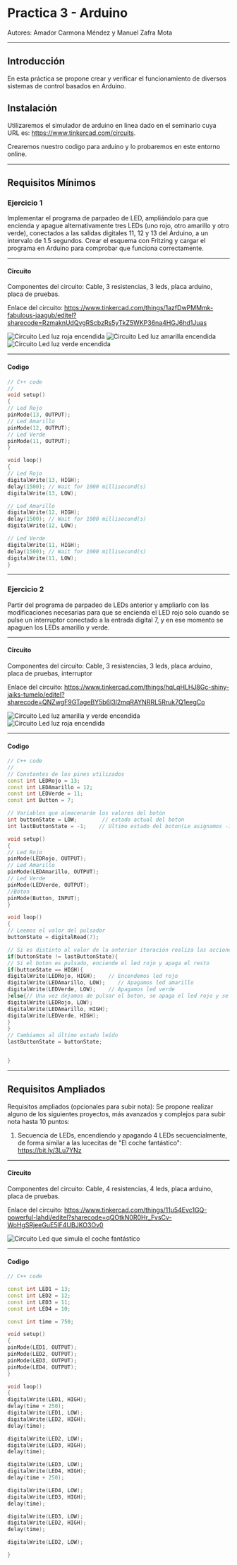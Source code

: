 # Practica 3 - Arduino # 

Autores: Amador Carmona Méndez y Manuel Zafra Mota

---
## Introducción ##
En esta práctica se propone crear y verificar el funcionamiento de diversos sistemas de control basados en Arduino.  

## Instalación ##
Utilizaremos el simulador de arduino en linea dado en el seminario cuya URL es: https://www.tinkercad.com/circuits.

Crearemos nuestro codigo para arduino y lo probaremos en este entorno online.

---

## Requisitos Mínimos ##

### Ejercicio 1 ###
Implementar el programa de parpadeo de LED, ampliándolo para que encienda y apague alternativamente tres LEDs (uno rojo, otro amarillo y otro verde), conectados a las salidas digitales 11, 12 y 13 del Arduino, a un intervalo de 1.5 segundos. Crear el esquema con Fritzing y cargar el programa en Arduino para comprobar que funciona correctamente.

---

#### Circuito ####
Componentes del circuito: Cable, 3 resistencias, 3 leds, placa arduino, placa de pruebas.

Enlace del circuito: https://www.tinkercad.com/things/1azfDwPMMmk-fabulous-jaagub/editel?sharecode=RzmaknUdQvgRScbzRs5yTkZ5WKP36na4HGJ6hd1Juas

![Circuito Led luz roja encendida](media/CircuitoLed1.1.png)
![Circuito Led  luz amarilla encendida](media/CircuitoLed1.2.png)
![Circuito Led  luz verde encendida](media/CircuitoLed1.3.png)

---

#### Codigo ####

~~~ C++
// C++ code
//
void setup()
{
// Led Rojo
pinMode(13, OUTPUT);
// Led Amarillo
pinMode(12, OUTPUT);
// Led Verde
pinMode(11, OUTPUT);
}

void loop()
{
// Led Rojo
digitalWrite(13, HIGH);
delay(1500); // Wait for 1000 millisecond(s)
digitalWrite(13, LOW);

// Led Amarillo
digitalWrite(12, HIGH);
delay(1500); // Wait for 1000 millisecond(s)
digitalWrite(12, LOW);

// Led Verde
digitalWrite(11, HIGH);
delay(1500); // Wait for 1000 millisecond(s)
digitalWrite(11, LOW);
}

~~~

---

### Ejercicio 2 ###
Partir del programa de parpadeo de LEDs anterior y ampliarlo con las modificaciones necesarias para que se encienda el LED rojo solo cuando se pulse un interruptor conectado a la entrada digital 7, y en ese momento se apaguen los LEDs amarillo y verde.

---

#### Circuito ####
Componentes del circuito: Cable, 3 resistencias, 3 leds, placa arduino, placa de pruebas, interruptor

Enlace del circuito: https://www.tinkercad.com/things/hqLqHLHJ8Gc-shiny-jaiks-tumelo/editel?sharecode=QNZwgF9GTageBY5b6I3l2mqRAYNRRL5Rruk7Q1eegCo

![Circuito Led luz amarilla y verde encendida ](media/CircuitoLed2.1.png)
![Circuito Led luz roja encendida](media/CircuitoLed2.2.png)

---

#### Codigo ####

~~~ C++
// C++ code
//
// Constantes de los pines utilizados
const int LEDRojo = 13;
const int LEDAmarillo = 12;
const int LEDVerde = 11;
const int Button = 7;

// Variables que almacenarán los valores del botón
int buttonState = LOW;        // estado actual del boton
int lastButtonState = -1;    // Ultimo estado del boton(Le asignamos -1 para que sea distinto que el estado inicial y encienda los leds amarillo y verde desde un inicio

void setup()
{
// Led Rojo
pinMode(LEDRojo, OUTPUT);
// Led Amarillo
pinMode(LEDAmarillo, OUTPUT);
// Led Verde
pinMode(LEDVerde, OUTPUT);
//Boton
pinMode(Button, INPUT);  
}

void loop()
{
// Leemos el valor del pulsador
buttonState = digitalRead(7);

// Si es distinto al valor de la anterior iteración realiza las acciones
if(buttonState != lastButtonState){
// Si el boton es pulsado, enciende el led rojo y apaga el resto
if(buttonState == HIGH){
digitalWrite(LEDRojo, HIGH);    // Encendemos led rojo
digitalWrite(LEDAmarillo, LOW);    // Apagamos led amarillo
digitalWrite(LEDVerde, LOW);    // Apagamos led verde
}else{// Una vez dejamos de pulsar el boton, se apaga el led rojo y se encienden el resto
digitalWrite(LEDRojo, LOW);
digitalWrite(LEDAmarillo, HIGH);
digitalWrite(LEDVerde, HIGH);
}
}
// Cambiamos al último estado leído
lastButtonState = buttonState;


}

~~~

---

## Requisitos Ampliados ## 
Requisitos ampliados (opcionales para subir nota): Se propone realizar alguno de los siguientes proyectos, más avanzados y complejos para subir nota hasta 10 puntos:
1. Secuencia de LEDs, encendiendo y apagando 4 LEDs secuencialmente, de forma similar a las lucecitas de "El coche fantástico": https://bit.ly/3Lu7YNz


---

#### Circuito ####
Componentes del circuito: Cable, 4 resistencias, 4 leds, placa arduino, placa de pruebas.

Enlace del circuito: https://www.tinkercad.com/things/11u54Evc1GQ-powerful-lahdi/editel?sharecode=qQOtkN0R0Hr_FvsCv-WoHgSRjeeGuE5lF4UBJKO3Ov0

![Circuito Led que simula el coche fantástico ](media/CircuitoCocheF.png)

---

#### Codigo ####

~~~ C++
// C++ code

const int LED1 = 13;
const int LED2 = 12;
const int LED3 = 11;
const int LED4 = 10;

const int time = 750;

void setup()
{
pinMode(LED1, OUTPUT);
pinMode(LED2, OUTPUT);
pinMode(LED3, OUTPUT);
pinMode(LED4, OUTPUT);
}

void loop()
{
digitalWrite(LED1, HIGH);
delay(time + 250);
digitalWrite(LED1, LOW);
digitalWrite(LED2, HIGH);
delay(time);

digitalWrite(LED2, LOW);
digitalWrite(LED3, HIGH);
delay(time);

digitalWrite(LED3, LOW);
digitalWrite(LED4, HIGH);
delay(time + 250);

digitalWrite(LED4, LOW);
digitalWrite(LED3, HIGH);
delay(time);

digitalWrite(LED3, LOW);
digitalWrite(LED2, HIGH);
delay(time);

digitalWrite(LED2, LOW);  

}

~~~
